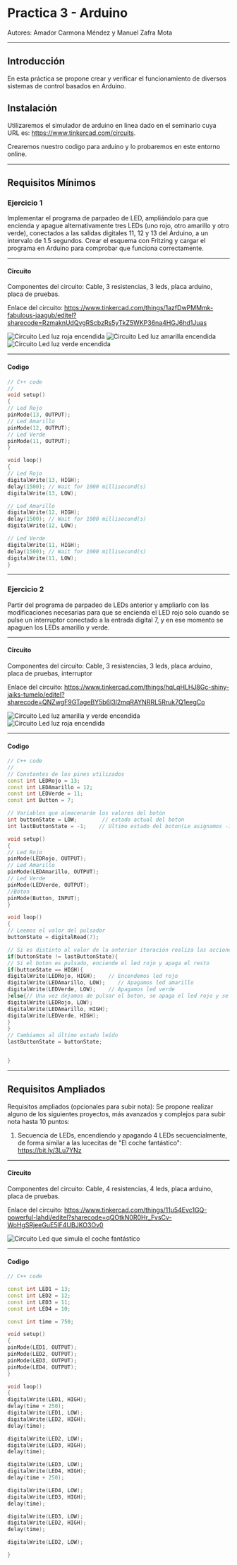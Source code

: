 # Practica 3 - Arduino # 

Autores: Amador Carmona Méndez y Manuel Zafra Mota

---
## Introducción ##
En esta práctica se propone crear y verificar el funcionamiento de diversos sistemas de control basados en Arduino.  

## Instalación ##
Utilizaremos el simulador de arduino en linea dado en el seminario cuya URL es: https://www.tinkercad.com/circuits.

Crearemos nuestro codigo para arduino y lo probaremos en este entorno online.

---

## Requisitos Mínimos ##

### Ejercicio 1 ###
Implementar el programa de parpadeo de LED, ampliándolo para que encienda y apague alternativamente tres LEDs (uno rojo, otro amarillo y otro verde), conectados a las salidas digitales 11, 12 y 13 del Arduino, a un intervalo de 1.5 segundos. Crear el esquema con Fritzing y cargar el programa en Arduino para comprobar que funciona correctamente.

---

#### Circuito ####
Componentes del circuito: Cable, 3 resistencias, 3 leds, placa arduino, placa de pruebas.

Enlace del circuito: https://www.tinkercad.com/things/1azfDwPMMmk-fabulous-jaagub/editel?sharecode=RzmaknUdQvgRScbzRs5yTkZ5WKP36na4HGJ6hd1Juas

![Circuito Led luz roja encendida](media/CircuitoLed1.1.png)
![Circuito Led  luz amarilla encendida](media/CircuitoLed1.2.png)
![Circuito Led  luz verde encendida](media/CircuitoLed1.3.png)

---

#### Codigo ####

~~~ C++
// C++ code
//
void setup()
{
// Led Rojo
pinMode(13, OUTPUT);
// Led Amarillo
pinMode(12, OUTPUT);
// Led Verde
pinMode(11, OUTPUT);
}

void loop()
{
// Led Rojo
digitalWrite(13, HIGH);
delay(1500); // Wait for 1000 millisecond(s)
digitalWrite(13, LOW);

// Led Amarillo
digitalWrite(12, HIGH);
delay(1500); // Wait for 1000 millisecond(s)
digitalWrite(12, LOW);

// Led Verde
digitalWrite(11, HIGH);
delay(1500); // Wait for 1000 millisecond(s)
digitalWrite(11, LOW);
}

~~~

---

### Ejercicio 2 ###
Partir del programa de parpadeo de LEDs anterior y ampliarlo con las modificaciones necesarias para que se encienda el LED rojo solo cuando se pulse un interruptor conectado a la entrada digital 7, y en ese momento se apaguen los LEDs amarillo y verde.

---

#### Circuito ####
Componentes del circuito: Cable, 3 resistencias, 3 leds, placa arduino, placa de pruebas, interruptor

Enlace del circuito: https://www.tinkercad.com/things/hqLqHLHJ8Gc-shiny-jaiks-tumelo/editel?sharecode=QNZwgF9GTageBY5b6I3l2mqRAYNRRL5Rruk7Q1eegCo

![Circuito Led luz amarilla y verde encendida ](media/CircuitoLed2.1.png)
![Circuito Led luz roja encendida](media/CircuitoLed2.2.png)

---

#### Codigo ####

~~~ C++
// C++ code
//
// Constantes de los pines utilizados
const int LEDRojo = 13;
const int LEDAmarillo = 12;
const int LEDVerde = 11;
const int Button = 7;

// Variables que almacenarán los valores del botón
int buttonState = LOW;        // estado actual del boton
int lastButtonState = -1;    // Ultimo estado del boton(Le asignamos -1 para que sea distinto que el estado inicial y encienda los leds amarillo y verde desde un inicio

void setup()
{
// Led Rojo
pinMode(LEDRojo, OUTPUT);
// Led Amarillo
pinMode(LEDAmarillo, OUTPUT);
// Led Verde
pinMode(LEDVerde, OUTPUT);
//Boton
pinMode(Button, INPUT);  
}

void loop()
{
// Leemos el valor del pulsador
buttonState = digitalRead(7);

// Si es distinto al valor de la anterior iteración realiza las acciones
if(buttonState != lastButtonState){
// Si el boton es pulsado, enciende el led rojo y apaga el resto
if(buttonState == HIGH){
digitalWrite(LEDRojo, HIGH);    // Encendemos led rojo
digitalWrite(LEDAmarillo, LOW);    // Apagamos led amarillo
digitalWrite(LEDVerde, LOW);    // Apagamos led verde
}else{// Una vez dejamos de pulsar el boton, se apaga el led rojo y se encienden el resto
digitalWrite(LEDRojo, LOW);
digitalWrite(LEDAmarillo, HIGH);
digitalWrite(LEDVerde, HIGH);
}
}
// Cambiamos al último estado leído
lastButtonState = buttonState;


}

~~~

---

## Requisitos Ampliados ## 
Requisitos ampliados (opcionales para subir nota): Se propone realizar alguno de los siguientes proyectos, más avanzados y complejos para subir nota hasta 10 puntos:
1. Secuencia de LEDs, encendiendo y apagando 4 LEDs secuencialmente, de forma similar a las lucecitas de "El coche fantástico": https://bit.ly/3Lu7YNz


---

#### Circuito ####
Componentes del circuito: Cable, 4 resistencias, 4 leds, placa arduino, placa de pruebas.

Enlace del circuito: https://www.tinkercad.com/things/11u54Evc1GQ-powerful-lahdi/editel?sharecode=qQOtkN0R0Hr_FvsCv-WoHgSRjeeGuE5lF4UBJKO3Ov0

![Circuito Led que simula el coche fantástico ](media/CircuitoCocheF.png)

---

#### Codigo ####

~~~ C++
// C++ code

const int LED1 = 13;
const int LED2 = 12;
const int LED3 = 11;
const int LED4 = 10;

const int time = 750;

void setup()
{
pinMode(LED1, OUTPUT);
pinMode(LED2, OUTPUT);
pinMode(LED3, OUTPUT);
pinMode(LED4, OUTPUT);
}

void loop()
{
digitalWrite(LED1, HIGH);
delay(time + 250);
digitalWrite(LED1, LOW);
digitalWrite(LED2, HIGH);
delay(time);

digitalWrite(LED2, LOW);
digitalWrite(LED3, HIGH);
delay(time);

digitalWrite(LED3, LOW);
digitalWrite(LED4, HIGH);
delay(time + 250);

digitalWrite(LED4, LOW);
digitalWrite(LED3, HIGH);
delay(time);

digitalWrite(LED3, LOW);
digitalWrite(LED2, HIGH);
delay(time);

digitalWrite(LED2, LOW);  

}

~~~
